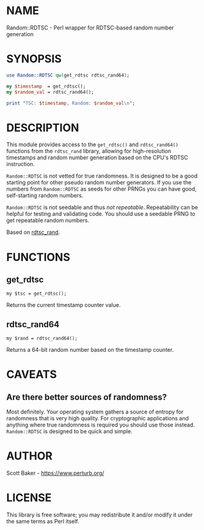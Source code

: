 # NAME

Random::RDTSC - Perl wrapper for RDTSC-based random number generation

# SYNOPSIS

```perl
use Random::RDTSC qw(get_rdtsc rdtsc_rand64);

my $timestamp  = get_rdtsc();
my $random_val = rdtsc_rand64();

print "TSC: $timestamp, Random: $random_val\n";
```

# DESCRIPTION

This module provides access to the `get_rdtsc()` and `rdtsc_rand64()`
functions from the `rdtsc_rand` library, allowing for high-resolution
timestamps and random number generation based on the CPU's RDTSC instruction.

`Random::RDTSC` is not vetted for true randomness. It is designed to be a
good starting point for other pseudo random number generators. If you use
the numbers from `Random::RDTSC` as seeds for other PRNGs you can have good,
self-starting random numbers.

`Random::RDTSC` is not seedable and thus _not repeatable_. Repeatability
can be helpful for testing and validating code. You should use a seedable
PRNG to get repeatable random numbers.

Based on [rdtsc\_rand](https://github.com/scottchiefbaker/rdtsc_rand).

# FUNCTIONS

## get\_rdtsc

    my $tsc = get_rdtsc();

Returns the current timestamp counter value.

## rdtsc\_rand64

    my $rand = rdtsc_rand64();

Returns a 64-bit random number based on the timestamp counter.

# CAVEATS

## Are there better sources of randomness?

Most definitely. Your operating system gathers a source of entropy for
randomness that is very high quality. For cryptographic applications and
anything where true randomness is required you should use those instead.
`Random::RDTSC` is designed to be quick and simple.

# AUTHOR

Scott Baker - https://www.perturb.org/

# LICENSE

This library is free software; you may redistribute it and/or modify it under the same terms as Perl itself.
